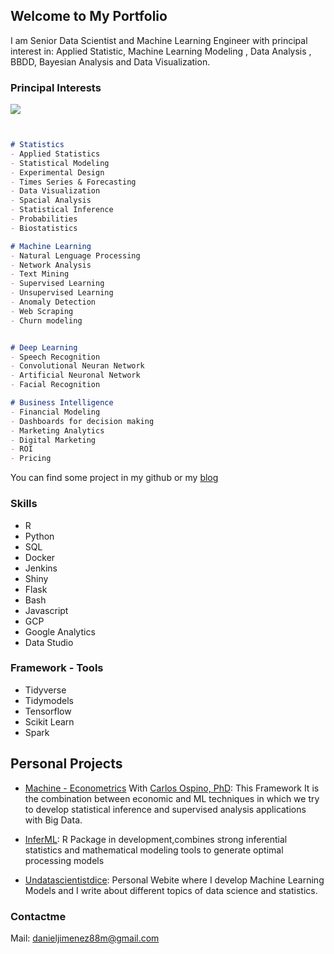 ## Welcome to My Portfolio

I am Senior Data Scientist and Machine Learning Engineer with principal interest in: Applied Statistic, Machine Learning Modeling , Data Analysis , BBDD, Bayesian Analysis and Data Visualization.

### Principal Interests

![](https://www.danieljimenezm.com/post/2020-05-12-volcano_files/figure-html/unnamed-chunk-12-1.gif)

```markdown


# Statistics
- Applied Statistics
- Statistical Modeling
- Experimental Design
- Times Series & Forecasting
- Data Visualization
- Spacial Analysis
- Statistical Inference
- Probabilities 
- Biostatistics

# Machine Learning
- Natural Lenguage Processing 
- Network Analysis
- Text Mining
- Supervised Learning 
- Unsupervised Learning
- Anomaly Detection
- Web Scraping 
- Churn modeling


# Deep Learning
- Speech Recognition
- Convolutional Neuran Network
- Artificial Neuronal Network
- Facial Recognition

# Business Intelligence
- Financial Modeling
- Dashboards for decision making 
- Marketing Analytics
- Digital Marketing
- ROI
- Pricing 

```
You can find some project in my github or my [blog](www.danieljimenezm.com)


### Skills
* R
* Python
* SQL
* Docker
* Jenkins
* Shiny
* Flask
* Bash
* Javascript
* GCP
* Google Analytics
* Data Studio

### Framework - Tools
* Tidyverse
* Tidymodels
* Tensorflow
* Scikit Learn
* Spark

## Personal Projects 

* [Machine - Econometrics](https://github.com/carlosjimenez88M/Covid_econometrics) With [Carlos Ospino, PhD](https://www.linkedin.com/in/cospino/): This Framework It is the combination between economic and ML techniques in which we try to develop statistical inference and supervised analysis applications with Big Data.

* [InferML](https://github.com/carlosjimenez88M/Infer_WithR): R Package in development,combines strong inferential statistics and mathematical modeling tools to generate optimal processing models

* [Undatascientistdice](www.danieljimenezm.com): Personal Webite where I develop Machine Learning Models and I write about different topics of data science and statistics.
### Contactme

Mail: danieljimenez88m@gmail.com


